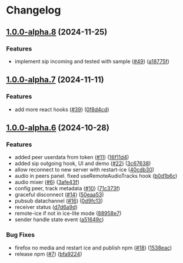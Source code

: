 # Changelog

## [1.0.0-alpha.8](https://github.com/8xFF/atm0s-media-sdk-ts/compare/core@v1.0.0-alpha.7...core@v1.0.0-alpha.8) (2024-11-25)


### Features

* implement sip incoming and tested with sample ([#49](https://github.com/8xFF/atm0s-media-sdk-ts/issues/49)) ([a18775f](https://github.com/8xFF/atm0s-media-sdk-ts/commit/a18775f23bedea1076521eaf7398edadba752996))

## [1.0.0-alpha.7](https://github.com/8xFF/atm0s-media-sdk-ts/compare/core@v1.0.0-alpha.6...core@v1.0.0-alpha.7) (2024-11-11)


### Features

* add more react hooks ([#39](https://github.com/8xFF/atm0s-media-sdk-ts/issues/39)) ([0f8d4cd](https://github.com/8xFF/atm0s-media-sdk-ts/commit/0f8d4cd98228e7a6c0ac57959f21328acccd5221))

## [1.0.0-alpha.6](https://github.com/8xFF/atm0s-media-sdk-ts/compare/core-v1.0.0-alpha.5...core@v1.0.0-alpha.6) (2024-10-28)


### Features

* added peer userdata from token ([#11](https://github.com/8xFF/atm0s-media-sdk-ts/issues/11)) ([16f11d4](https://github.com/8xFF/atm0s-media-sdk-ts/commit/16f11d47c4cdeb111de06fbcb18a7b8a5b9557c9))
* added sip outgoing hook, UI and demo ([#22](https://github.com/8xFF/atm0s-media-sdk-ts/issues/22)) ([3c67638](https://github.com/8xFF/atm0s-media-sdk-ts/commit/3c6763804c92fc3d5f4d1bc5b9492f59b7743547))
* allow reconnect to new server with restart-ice ([40cdb30](https://github.com/8xFF/atm0s-media-sdk-ts/commit/40cdb30e27cd76a7e9f46b6030fecb8cae8edba5))
* audio in peers panel. fixed useRemoteAudioTracks hook ([b0d1b6c](https://github.com/8xFF/atm0s-media-sdk-ts/commit/b0d1b6c3dc6fd7c3593fee4b907041fae812d8e1))
* audio mixer ([#6](https://github.com/8xFF/atm0s-media-sdk-ts/issues/6)) ([3afe43f](https://github.com/8xFF/atm0s-media-sdk-ts/commit/3afe43fe9e73bf8e0758e00aa4d447474041762c))
* config peer, track metadata ([#10](https://github.com/8xFF/atm0s-media-sdk-ts/issues/10)) ([71c373f](https://github.com/8xFF/atm0s-media-sdk-ts/commit/71c373f5429dc7c1508e842e1fa1b92830ea9eb3))
* graceful disconnect ([#14](https://github.com/8xFF/atm0s-media-sdk-ts/issues/14)) ([50eaa53](https://github.com/8xFF/atm0s-media-sdk-ts/commit/50eaa53a8a6f584a09dbda385bb41c95b45e821a))
* pubsub datachannel ([#16](https://github.com/8xFF/atm0s-media-sdk-ts/issues/16)) ([0d9fc13](https://github.com/8xFF/atm0s-media-sdk-ts/commit/0d9fc1339efdd2495c4adfa51dfb619ff48d6516))
* receiver status ([d7d6a9d](https://github.com/8xFF/atm0s-media-sdk-ts/commit/d7d6a9d1601b9ae8be91e24e1e95647afda5bf2b))
* remote-ice if not in ice-lite mode ([88958e7](https://github.com/8xFF/atm0s-media-sdk-ts/commit/88958e78a180b1564181b20fc3e5ffd723e70744))
* sender handle state event ([a51649c](https://github.com/8xFF/atm0s-media-sdk-ts/commit/a51649c5ddae40834adb93332b241e32ddabde85))


### Bug Fixes

* firefox no media and restart ice and publish npm ([#18](https://github.com/8xFF/atm0s-media-sdk-ts/issues/18)) ([1538eac](https://github.com/8xFF/atm0s-media-sdk-ts/commit/1538eacd78190de40592a4907d1c478ad01ff804))
* release npm ([#7](https://github.com/8xFF/atm0s-media-sdk-ts/issues/7)) ([bfa9224](https://github.com/8xFF/atm0s-media-sdk-ts/commit/bfa92248dffc3fc5a843e7802f23a491c4e53859))
